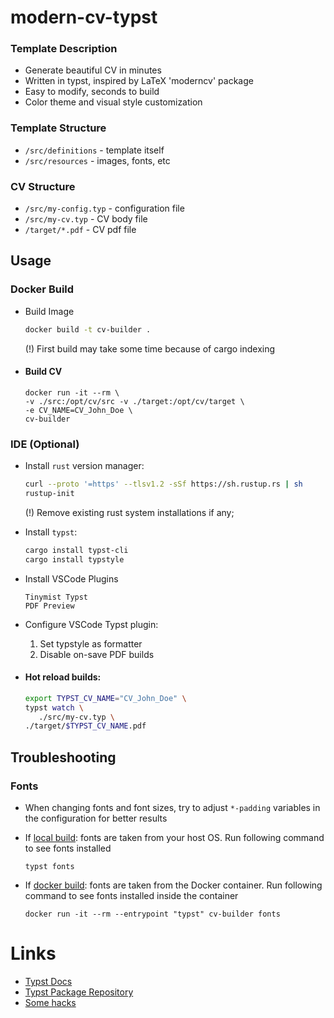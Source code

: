 # modern-cv-typst

### Template Description

- Generate beautiful CV in minutes
- Written in typst, inspired by LaTeX 'moderncv' package
- Easy to modify, seconds to build
- Color theme and visual style customization

### Template Structure
- ```/src/definitions``` - template itself
- ```/src/resources``` - images, fonts, etc

### CV Structure
- ```/src/my-config.typ``` - configuration file
- ```/src/my-cv.typ``` - CV body file
- ```/target/*.pdf``` - CV pdf file

## Usage

### Docker Build

- Build Image
  
    ```bash
    docker build -t cv-builder .
    ```
    (!) First build may take some time because of cargo indexing

- #### Build CV
  
    ```
    docker run -it --rm \
    -v ./src:/opt/cv/src -v ./target:/opt/cv/target \
    -e CV_NAME=CV_John_Doe \
    cv-builder
    ```

### IDE (Optional)

- Install ```rust``` version manager:
    
    ```bash
    curl --proto '=https' --tlsv1.2 -sSf https://sh.rustup.rs | sh
    rustup-init
    ```
    (!) Remove existing rust system installations if any;

- Install ```typst```: 

    ```bash
    cargo install typst-cli
    cargo install typstyle
    ```

- Install VSCode Plugins
    ```
    Tinymist Typst
    PDF Preview
    ```
- Configure VSCode Typst plugin:

  1. Set typstyle as formatter
  2. Disable on-save PDF builds 

- #### Hot reload builds:
  
    ```bash
    export TYPST_CV_NAME="CV_John_Doe" \
    typst watch \
       ./src/my-cv.typ \
    ./target/$TYPST_CV_NAME.pdf
    ```

## Troubleshooting

### Fonts

- When changing fonts and font sizes, try to adjust ```*-padding``` variables in the configuration for better results 

- If [local build](#hot-reload-builds): fonts are taken from your host OS. Run following command to see fonts installed
    ```
    typst fonts
    ```
- If [docker build](#docker-build): fonts are taken from the Docker container. Run following command to see fonts installed inside the container
    ```
    docker run -it --rm --entrypoint "typst" cv-builder fonts
    ```

# Links
- [Typst Docs](https://typst.app/docs/reference/foundations/)
- [Typst Package Repository](https://typst.app/universe/)
- [Some hacks](https://sitandr.github.io/typst-examples-book/book/typstonomicon)